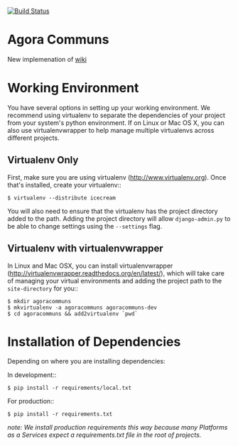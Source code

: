 [![Build Status](https://travis-ci.org/daneoshiga/agoracommuns.png?branch=master)](https://travis-ci.org/daneoshiga/agoracommuns)

Agora Communs
=============
New implemenation of  [wiki][]

Working Environment
===================

You have several options in setting up your working environment.  We recommend
using virtualenv to separate the dependencies of your project from your system's
python environment.  If on Linux or Mac OS X, you can also use virtualenvwrapper to help manage multiple virtualenvs across different projects.

Virtualenv Only
---------------

First, make sure you are using virtualenv (http://www.virtualenv.org). Once
that's installed, create your virtualenv::

    $ virtualenv --distribute icecream

You will also need to ensure that the virtualenv has the project directory
added to the path. Adding the project directory will allow `django-admin.py` to
be able to change settings using the `--settings` flag.

Virtualenv with virtualenvwrapper
--------------------------

In Linux and Mac OSX, you can install virtualenvwrapper (http://virtualenvwrapper.readthedocs.org/en/latest/),
which will take care of managing your virtual environments and adding the
project path to the `site-directory` for you::

    $ mkdir agoracommuns
    $ mkvirtualenv -a agoracommuns agoracommuns-dev
    $ cd agoracommuns && add2virtualenv `pwd`


Installation of Dependencies
=============================

Depending on where you are installing dependencies:

In development::

    $ pip install -r requirements/local.txt

For production::

    $ pip install -r requirements.txt

*note: We install production requirements this way because many Platforms as a
Services expect a requirements.txt file in the root of projects.*

  [wiki]: https://github.com/teiacasadecriacao/agora-communs'
